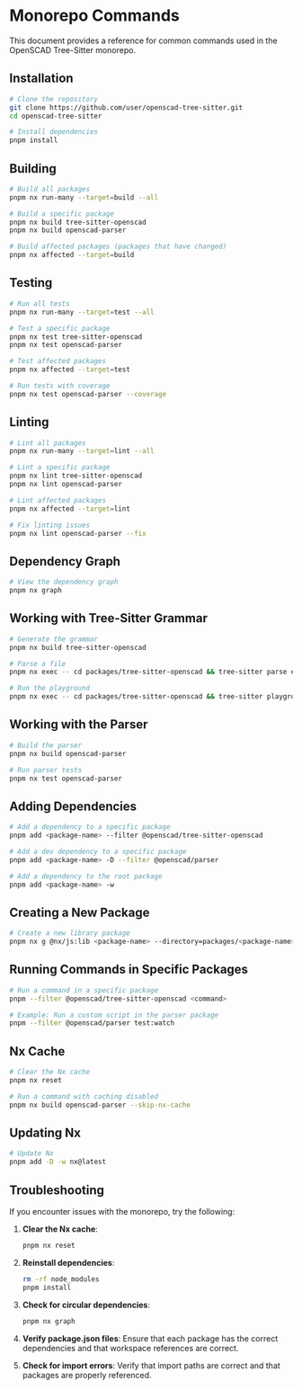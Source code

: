 # Monorepo Commands

This document provides a reference for common commands used in the OpenSCAD Tree-Sitter monorepo.

## Installation

```bash
# Clone the repository
git clone https://github.com/user/openscad-tree-sitter.git
cd openscad-tree-sitter

# Install dependencies
pnpm install
```

## Building

```bash
# Build all packages
pnpm nx run-many --target=build --all

# Build a specific package
pnpm nx build tree-sitter-openscad
pnpm nx build openscad-parser

# Build affected packages (packages that have changed)
pnpm nx affected --target=build
```

## Testing

```bash
# Run all tests
pnpm nx run-many --target=test --all

# Test a specific package
pnpm nx test tree-sitter-openscad
pnpm nx test openscad-parser

# Test affected packages
pnpm nx affected --target=test

# Run tests with coverage
pnpm nx test openscad-parser --coverage
```

## Linting

```bash
# Lint all packages
pnpm nx run-many --target=lint --all

# Lint a specific package
pnpm nx lint tree-sitter-openscad
pnpm nx lint openscad-parser

# Lint affected packages
pnpm nx affected --target=lint

# Fix linting issues
pnpm nx lint openscad-parser --fix
```

## Dependency Graph

```bash
# View the dependency graph
pnpm nx graph
```

## Working with Tree-Sitter Grammar

```bash
# Generate the grammar
pnpm nx build tree-sitter-openscad

# Parse a file
pnpm nx exec -- cd packages/tree-sitter-openscad && tree-sitter parse examples/sample.scad

# Run the playground
pnpm nx exec -- cd packages/tree-sitter-openscad && tree-sitter playground
```

## Working with the Parser

```bash
# Build the parser
pnpm nx build openscad-parser

# Run parser tests
pnpm nx test openscad-parser
```

## Adding Dependencies

```bash
# Add a dependency to a specific package
pnpm add <package-name> --filter @openscad/tree-sitter-openscad

# Add a dev dependency to a specific package
pnpm add <package-name> -D --filter @openscad/parser

# Add a dependency to the root package
pnpm add <package-name> -w
```

## Creating a New Package

```bash
# Create a new library package
pnpm nx g @nx/js:lib <package-name> --directory=packages/<package-name> --importPath=@openscad/<package-name>
```

## Running Commands in Specific Packages

```bash
# Run a command in a specific package
pnpm --filter @openscad/tree-sitter-openscad <command>

# Example: Run a custom script in the parser package
pnpm --filter @openscad/parser test:watch
```

## Nx Cache

```bash
# Clear the Nx cache
pnpm nx reset

# Run a command with caching disabled
pnpm nx build openscad-parser --skip-nx-cache
```

## Updating Nx

```bash
# Update Nx
pnpm add -D -w nx@latest
```

## Troubleshooting

If you encounter issues with the monorepo, try the following:

1. **Clear the Nx cache**:
   ```bash
   pnpm nx reset
   ```

2. **Reinstall dependencies**:
   ```bash
   rm -rf node_modules
   pnpm install
   ```

3. **Check for circular dependencies**:
   ```bash
   pnpm nx graph
   ```

4. **Verify package.json files**:
   Ensure that each package has the correct dependencies and that workspace references are correct.

5. **Check for import errors**:
   Verify that import paths are correct and that packages are properly referenced.
